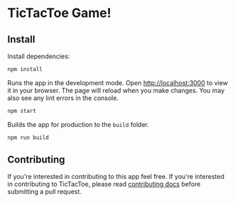 # TicTacToe Game!

## Install

Install dependencies:

```bash
npm install
```

Runs the app in the development mode.
Open [http://localhost:3000](http://localhost:3000) to view it in your browser.
The page will reload when you make changes. You may also see any lint errors in the console.

```bash
npm start
```

Builds the app for production to the `build` folder.

```bash
npm run build
```

## Contributing

If you're interested in contributing to this app feel free. If you're interested in contributing to TicTacToe, please read [contributing docs](https://github.com/berikidis/tic-tac-toe-reactjs/blob/readme/CONTRIBUTING.md) before submitting a pull request.
